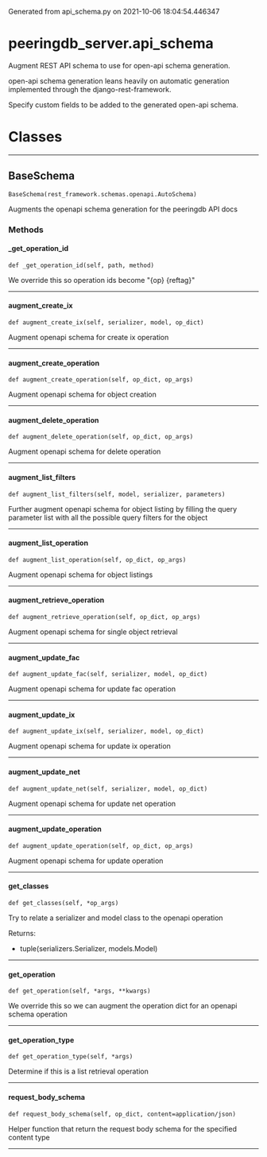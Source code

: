 Generated from api_schema.py on 2021-10-06 18:04:54.446347

# peeringdb_server.api_schema

Augment REST API schema to use for open-api schema generation.

open-api schema generation leans heavily on automatic generation
implemented through the django-rest-framework.

Specify custom fields to be added to the generated open-api schema.

# Classes
---

## BaseSchema

```
BaseSchema(rest_framework.schemas.openapi.AutoSchema)
```

Augments the openapi schema generation for
the peeringdb API docs


### Methods

#### _get_operation_id
`def _get_operation_id(self, path, method)`

We override this so operation ids become "{op} {reftag}"

---
#### augment_create_ix
`def augment_create_ix(self, serializer, model, op_dict)`

Augment openapi schema for create ix operation

---
#### augment_create_operation
`def augment_create_operation(self, op_dict, op_args)`

Augment openapi schema for object creation

---
#### augment_delete_operation
`def augment_delete_operation(self, op_dict, op_args)`

Augment openapi schema for delete operation

---
#### augment_list_filters
`def augment_list_filters(self, model, serializer, parameters)`

Further augment openapi schema for object listing by filling
the query parameter list with all the possible query filters
for the object

---
#### augment_list_operation
`def augment_list_operation(self, op_dict, op_args)`

Augment openapi schema for object listings

---
#### augment_retrieve_operation
`def augment_retrieve_operation(self, op_dict, op_args)`

Augment openapi schema for single object retrieval

---
#### augment_update_fac
`def augment_update_fac(self, serializer, model, op_dict)`

Augment openapi schema for update fac operation

---
#### augment_update_ix
`def augment_update_ix(self, serializer, model, op_dict)`

Augment openapi schema for update ix operation

---
#### augment_update_net
`def augment_update_net(self, serializer, model, op_dict)`

Augment openapi schema for update net operation

---
#### augment_update_operation
`def augment_update_operation(self, op_dict, op_args)`

Augment openapi schema for update operation

---
#### get_classes
`def get_classes(self, *op_args)`

Try to relate a serializer and model class to the openapi operation

Returns:

- tuple(serializers.Serializer, models.Model)

---
#### get_operation
`def get_operation(self, *args, **kwargs)`

We override this so we can augment the operation dict
for an openapi schema operation

---
#### get_operation_type
`def get_operation_type(self, *args)`

Determine if this is a list retrieval operation

---
#### request_body_schema
`def request_body_schema(self, op_dict, content=application/json)`

Helper function that return the request body schema
for the specified content type

---
